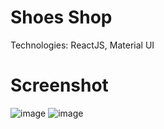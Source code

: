 # Shoes Shop

Technologies: ReactJS, Material UI

# Screenshot
![image](https://user-images.githubusercontent.com/59038507/170809956-244d0844-a0cc-414e-95cb-7a0221c1d0a4.png)
![image](https://user-images.githubusercontent.com/59038507/170835521-bcb4ee8b-e869-4cff-9912-4f75eea623f8.png)
